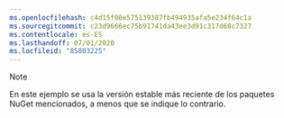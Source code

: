 ```yaml
---
ms.openlocfilehash: c4d15f00e575139387fb494935afa5e234f64c1a
ms.sourcegitcommit: c23d9666ec75b91741da43ee3d91c317d68c7327
ms.contentlocale: es-ES
ms.lasthandoff: 07/01/2020
ms.locfileid: "85803225"
---
```

> [!NOTE]
> En este ejemplo se usa la versión estable más reciente de los paquetes NuGet mencionados, a menos que se indique lo contrario.
